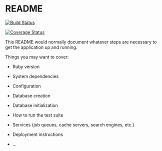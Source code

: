 # README

[![Build Status](https://travis-ci.org/RyanSnodgrass/angeal.svg?branch=master)](https://travis-ci.org/RyanSnodgrass/angeal)

[![Coverage Status](https://coveralls.io/repos/github/RyanSnodgrass/angeal/badge.svg?branch=input-form)](https://coveralls.io/github/RyanSnodgrass/angeal?branch=input-form)

This README would normally document whatever steps are necessary to get the
application up and running.

Things you may want to cover:

* Ruby version

* System dependencies

* Configuration

* Database creation

* Database initialization

* How to run the test suite

* Services (job queues, cache servers, search engines, etc.)

* Deployment instructions

* ...
